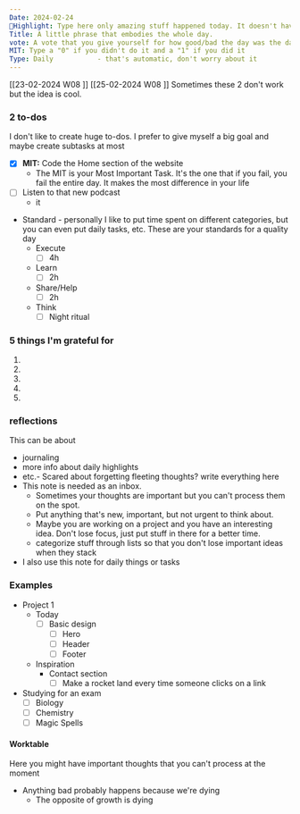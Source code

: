 ```yaml
---
Date: 2024-02-24
💫Highlight: Type here only amazing stuff happened today. It doesn't have to be filled daily. Like: "I finally conquered my [Limiting Belief] after 2 months!"
Title: A little phrase that embodies the whole day.
vote: A vote that you give yourself for how good/bad the day was the day
MIT: Type a "0" if you didn't do it and a "1" if you did it
Type: Daily           - that's automatic, don't worry about it
---
```

[[23-02-2024 W08 ]]  [[25-02-2024 W08 ]] Sometimes these 2 don't work but the idea is cool. 

### 2 to-dos
I don't like to create huge to-dos. I prefer to give myself a big goal and maybe create subtasks at most
- [x] **MIT:** Code the Home section of the website
	- The MIT is your Most Important Task. It's the one that if you fail, you fail the entire day. It makes the most difference in your life
- [ ] Listen to that new podcast
	- it 

- Standard - personally I like to put time spent on different categories, but you can even put daily tasks, etc. These are your standards for a quality day
	- Execute
		- [ ] 4h 
	- Learn
		- [ ] 2h
	- Share/Help
		- [ ] 2h
	- Think
		- [ ] Night ritual

### 5 things I'm grateful for
1. 
2. 
3. 
4. 
5. 

### reflections
This can be about
- journaling
- more info about daily highlights
- etc.- Scared about forgetting fleeting thoughts? write everything here
- This note is needed as an inbox. 
	- Sometimes your thoughts are important but you can't process them on the spot.
	- Put anything that's new, important, but not urgent to think about. 
	- Maybe you are working on a project and you have an interesting idea. Don't lose focus, just put stuff in there for a better time.
	- categorize stuff through lists so that you don't lose important ideas when they stack
- I also use this note for daily things or tasks

### Examples
- Project 1
	- Today
		- [ ] Basic design
			- [ ] Hero
			- [ ] Header
			- [ ] Footer
	- Inspiration
		- Contact section
			- [ ] Make a rocket land every time someone clicks on a link
- Studying for an exam
	- [ ] Biology
	- [ ] Chemistry
	- [ ] Magic Spells

#### Worktable
Here you might have important thoughts that you can't process at the moment

- Anything bad probably happens because we're dying
	- The opposite of growth is dying